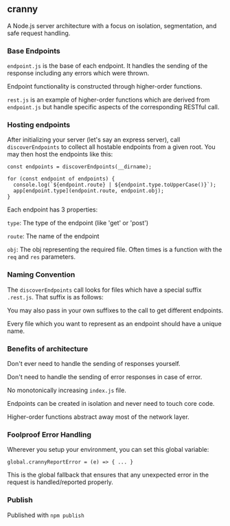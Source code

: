 ## cranny

A Node.js server architecture with a focus on 
isolation, segmentation, and safe request handling.

### Base Endpoints

`endpoint.js` is the base of each endpoint.
It handles the sending of the response including any errors which were thrown.

Endpoint functionality is constructed through higher-order functions.

`rest.js` is an example of higher-order functions which are
derived from `endpoint.js` but handle specific aspects of the corresponding
RESTful call.

### Hosting endpoints
After initializing your server (let's say an express server),
call `discoverEndpoints` to collect all hostable endpoints from a given root.
You may then host the endpoints like this:

```
const endpoints = discoverEndpoints(__dirname);

for (const endpoint of endpoints) {
  console.log(`${endpoint.route} | ${endpoint.type.toUpperCase()}`);
  app[endpoint.type](endpoint.route, endpoint.obj);
}
```

Each endpoint has 3 properties:

`type`: The type of the endpoint (like 'get' or 'post')

`route`: The name of the endpoint

`obj`: The obj representing the required file. Often times is a function with the `req` and `res` parameters.


### Naming Convention
The `discoverEndpoints` call looks for files which have a special suffix `.rest.js`.
That suffix is as follows:

You may also pass in your own suffixes to the call to get different endpoints.

Every file which you want to represent as an endpoint should 
have a unique name.

### Benefits of architecture
Don't ever need to handle the sending of responses yourself.

Don't need to handle the sending of error responses in case of error.

No monotonically increasing `index.js` file.

Endpoints can be created in isolation and never need to touch core code.

Higher-order functions abstract away most of the network layer.

### Foolproof Error Handling
Wherever you setup your environment, you can set this global variable:

`global.crannyReportError = (e) => { ... }`

This is the global fallback that ensures that any unexpected error in the request
is handled/reported properly.

### Publish
Published with `npm publish`
